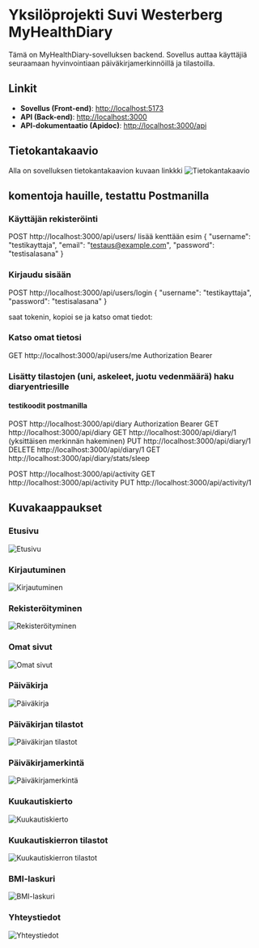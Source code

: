 # Yksilöprojekti Suvi Westerberg  MyHealthDiary

Tämä on MyHealthDiary-sovelluksen backend. Sovellus auttaa käyttäjiä seuraamaan hyvinvointiaan päiväkirjamerkinnöillä ja tilastoilla.

## Linkit
- **Sovellus (Front-end)**: [http://localhost:5173](http://localhost:5173)
- **API (Back-end)**: [http://localhost:3000](http://localhost:3000)
- **API-dokumentaatio (Apidoc)**: [http://localhost:3000/api](http://localhost:3000/api)

## Tietokantakaavio
Alla on sovelluksen tietokantakaavion kuvaan linkkki
![Tietokantakaavio](images/tietokanta.png)



## komentoja hauille, testattu Postmanilla
### Käyttäjän rekisteröinti
POST http://localhost:3000/api/users/
lisää kenttään esim
{
  "username": "testikayttaja",
  "email": "testaus@example.com",
  "password": "testisalasana"
}

### Kirjaudu sisään
POST http://localhost:3000/api/users/login
{
  "username": "testikayttaja",
  "password": "testisalasana"
}

saat tokenin, kopioi se ja katso omat tiedot:
### Katso omat tietosi
GET http://localhost:3000/api/users/me
Authorization Bearer <your token>


### Lisätty tilastojen (uni, askeleet, juotu vedenmäärä) haku diaryentriesille

#### testikoodit postmanilla
 POST http://localhost:3000/api/diary
 Authorization Bearer  <token>
 GET  http://localhost:3000/api/diary
 GET  http://localhost:3000/api/diary/1 (yksittäisen merkinnän hakeminen)
 PUT http://localhost:3000/api/diary/1
 DELETE http://localhost:3000/api/diary/1
 GET http://localhost:3000/api/diary/stats/sleep

 POST http://localhost:3000/api/activity
 GET http://localhost:3000/api/activity
 PUT http://localhost:3000/api/activity/1


## Kuvakaappaukset


### Etusivu
![Etusivu](images/etusivu.png)

### Kirjautuminen
![Kirjautuminen](images/kirjaudu.png)

### Rekisteröityminen
![Rekisteröityminen](images/rekisteroidy.png)

### Omat sivut
![Omat sivut](images/omat-sivut.png)

### Päiväkirja
![Päiväkirja](images/paivakirja.png)

### Päiväkirjan tilastot
![Päiväkirjan tilastot](images/paivakirja-stats.png)

### Päiväkirjamerkintä
![Päiväkirjamerkintä](images/paivakirjamerkinnat.png)

### Kuukautiskierto
![Kuukautiskierto](images/kuukautiskierto-etusivu.png)

### Kuukautiskierron tilastot
![Kuukautiskierron tilastot](images/kuukautiskalenterin-ominaisuudet.png)

### BMI-laskuri
![BMI-laskuri](images/bmi.png)

### Yhteystiedot
![Yhteystiedot](images/yhteystiedot.png)





